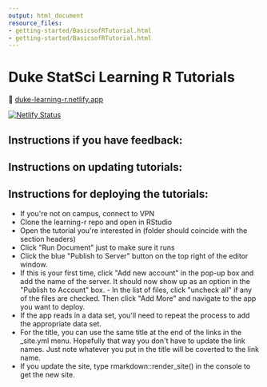 ```yaml
---
output: html_document
resource_files:
- getting-started/BasicsofRTutorial.html
- getting-started/BasicsofRTutorial.html
---
```

# Duke StatSci Learning R Tutorials

:link:  [duke-learning-r.netlify.app](https://duke-learning-r.netlify.app)

[![Netlify Status](https://api.netlify.com/api/v1/badges/29c7797b-c258-45e7-a92e-29ab740eda5d/deploy-status)](https://app.netlify.com/sites/duke-learning-r/deploys)

## Instructions if you have feedback: 

## Instructions on updating tutorials:

## Instructions for deploying the tutorials:

- If you're not on campus, connect to VPN
- Clone the learning-r repo and open in RStudio
- Open the tutorial you're interested in (folder should coincide with the section headers)
- Click "Run Document" just to make sure it runs 
- Click the blue "Publish to Server" button on the top right of the editor window. 
- If this is your first time, click "Add new account" in the pop-up box and add the name of the server. It should now show up as an option in the "Publish to Account" box. - In the list of files, click "uncheck all" if any of the files are checked. Then click "Add More" and navigate to the app you want to deploy. 
- If the app reads in a data set, you'll need to repeat the process to add the appropriate data set.
- For the title, you can use the same title at the end of the links in the _site.yml menu. Hopefully that way you don't have to update the link names. Just note whatever you put in the title will be coverted to the link name. 
- If you update the site, type rmarkdown::render_site() in the console to get the new site.

